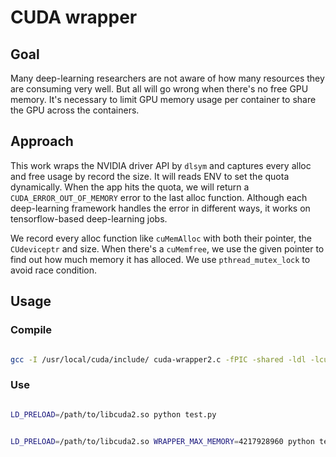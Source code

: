 # CUDA wrapper

## Goal

Many deep-learning researchers are not aware of how many resources they are consuming very well. But all will go wrong when there's no free GPU memory. It's necessary to limit GPU memory usage per container to share the GPU across the containers.

## Approach

This work wraps the NVIDIA driver API by `dlsym` and captures every alloc and free usage by record the size. It will reads ENV to set the quota dynamically. When the app hits the quota, we will return a `CUDA_ERROR_OUT_OF_MEMORY` error to the last alloc function. Although each deep-learning framework handles the error in different ways, it works on tensorflow-based deep-learning jobs.

We record every alloc function like `cuMemAlloc` with both their pointer, the `CUdeviceptr` and size. When there's a `cuMemfree`, we use the given pointer to find out how much memory it has alloced. We use `pthread_mutex_lock` to avoid race condition.

## Usage

### Compile

```bash

gcc -I /usr/local/cuda/include/ cuda-wrapper2.c -fPIC -shared -ldl -lcuda -o ./release/libcuda2.so

```

### Use

```bash

LD_PRELOAD=/path/to/libcuda2.so python test.py

```


```bash

LD_PRELOAD=/path/to/libcuda2.so WRAPPER_MAX_MEMORY=4217928960 python test.py

```